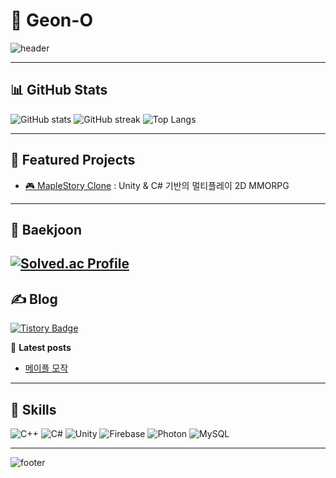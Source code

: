 # 👋 Geon-O

![header](https://capsule-render.vercel.app/api?type=waving&color=gradient&height=160&section=header&text=Geon-O%20🔥&fontSize=40&fontAlignY=35&fontColor=fff)

---

## 📊 GitHub Stats

![GitHub stats](https://github-readme-stats.vercel.app/api?username=geonoda&show_icons=true&theme=tokyonight)
![GitHub streak](https://github-readme-streak-stats.herokuapp.com/?user=geonoda&theme=tokyonight)
![Top Langs](https://github-readme-stats.vercel.app/api/top-langs/?username=geonoda&layout=compact&theme=tokyonight)

---

## 🚀 Featured Projects

- [🎮 MapleStory Clone](https://github.com/rjsdh15963/Maple) : Unity & C# 기반의 멀티플레이 2D MMORPG

---

## 🧠 Baekjoon

[![Solved.ac Profile](http://mazassumnida.wtf/api/v2/generate_badge?boj=rjsdh15963)](https://solved.ac/rjsdh15963)
---

## ✍️ Blog

[![Tistory Badge](https://img.shields.io/badge/Tistory-000000?style=flat-square&logo=Tistory&logoColor=white)](https://rjsdh15963.tistory.com/)

📰 **Latest posts**
- [메이플 모작](https://rjsdh15963.tistory.com/category/UNITY/Maple)


---

## 🧰 Skills

![C++](https://img.shields.io/badge/C++-00599C?style=flat&logo=cplusplus&logoColor=white)
![C#](https://img.shields.io/badge/C%23-239120?style=flat&logo=csharp&logoColor=white)
![Unity](https://img.shields.io/badge/Unity-000000?style=flat&logo=unity&logoColor=white)
![Firebase](https://img.shields.io/badge/Firebase-FFCA28?style=flat&logo=firebase&logoColor=black)
![Photon](https://img.shields.io/badge/Photon-3E8ACC?style=flat&logo=photon&logoColor=white)
![MySQL](https://img.shields.io/badge/MySQL-4479A1?style=flat&logo=mysql&logoColor=white)

---

![footer](https://capsule-render.vercel.app/api?type=waving&color=gradient&height=120&section=footer)
